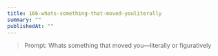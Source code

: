 ```yaml
---
title: 166-whats-something-that-moved-youliterally
summary: ""
publishedAt: ""
---
```


> Prompt: Whats something that moved you—literally or figuratively

